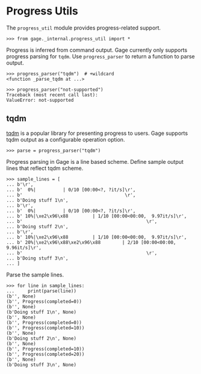 # Progress Utils

The `progress_util` module provides progress-related support.

    >>> from gage._internal.progress_util import *

Progress is inferred from command output. Gage currently only supports
progress parsing for `tqdm`. Use `progress_parser` to return a function
to parse output.

    >>> progress_parser("tqdm")  # +wildcard
    <function _parse_tqdm at ...>

    >>> progress_parser("not-supported")
    Traceback (most recent call last):
    ValueError: not-supported

## tqdm

[tqdm](https://tqdm.github.io/) is a popular library for presenting
progress to users. Gage supports tqdm output as a configurable operation
option.

    >>> parse = progress_parser("tqdm")

Progress parsing in Gage is a line based scheme. Define sample output
lines that reflect tqdm scheme.

    >>> sample_lines = [
    ... b'\r',
    ... b'  0%|          | 0/10 [00:00<?, ?it/s]\r',
    ... b'                                      \r',
    ... b'Doing stuff 1\n',
    ... b'\r',
    ... b'  0%|          | 0/10 [00:00<?, ?it/s]\r',
    ... b' 10%|\xe2\x96\x88         | 1/10 [00:00<00:00,  9.97it/s]\r',
    ... b'                                              \r',
    ... b'Doing stuff 2\n',
    ... b'\r',
    ... b' 10%|\xe2\x96\x88         | 1/10 [00:00<00:00,  9.97it/s]\r',
    ... b' 20%|\xe2\x96\x88\xe2\x96\x88        | 2/10 [00:00<00:00,  9.96it/s]\r',
    ... b'                                              \r',
    ... b'Doing stuff 3\n',
    ... ]

Parse the sample lines.

    >>> for line in sample_lines:
    ...     print(parse(line))
    (b'', None)
    (b'', Progress(completed=0))
    (b'', None)
    (b'Doing stuff 1\n', None)
    (b'', None)
    (b'', Progress(completed=0))
    (b'', Progress(completed=10))
    (b'', None)
    (b'Doing stuff 2\n', None)
    (b'', None)
    (b'', Progress(completed=10))
    (b'', Progress(completed=20))
    (b'', None)
    (b'Doing stuff 3\n', None)
